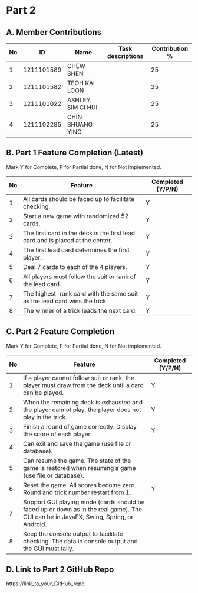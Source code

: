 # Part 2

## A. Member Contributions

No | ID         | Name | Task descriptions | Contribution %
-- | ---------- | ---- | ----------------- | --------------
1  | 1211101589 | CHEW SHEN|                   |25
2  | 1211101582 | TEOH KAI LOON     |                   |25
3  | 1211101022 | ASHLEY SIM CI HUI      |                   |25
4  | 1211102285 | CHIN SHUANG YING |                   |25


## B. Part 1 Feature Completion (Latest)

Mark Y for Complete, P for Partial done, N for Not implemented.

No | Feature                                                                         | Completed (Y/P/N)
-- | ------------------------------------------------------------------------------- | -----------------
1  | All cards should be faced up to facilitate checking.                            |Y
2  | Start a new game with randomized 52 cards.                                      |Y
3  | The first card in the deck is the first lead card and is placed at the center.  |Y
4  | The first lead card determines the first player.                                |Y
5  | Deal 7 cards to each of the 4 players.                                          |Y
6  | All players must follow the suit or rank of the lead card.                      |Y
7  | The highest-rank card with the same suit as the lead card wins the trick.       |Y
8  | The winner of a trick leads the next card.                                      |Y


## C. Part 2 Feature Completion

Mark Y for Complete, P for Partial done, N for Not implemented.

No | Feature                                                                          | Completed (Y/P/N)
-- | -------------------------------------------------------------------------------- | -----------------
1  | If a player cannot follow suit or rank, the player must draw from the deck until a card can be played. |Y
2  | When the remaining deck is exhausted and the player cannot play,  the player does not play in the trick. |Y
3  | Finish a round of game correctly. Display the score of each player.              |Y
4  | Can exit and save the game (use file or database).                               |
5  | Can resume the game. The state of the game is restored when resuming a game (use file or database). |
6  | Reset the game. All scores become zero. Round and trick number restart from 1.   |Y
7  | Support GUI playing mode (cards should be faced up or down as in the real game). The GUI can be in JavaFX, Swing, Spring, or Android. |
8  | Keep the console output to facilitate checking. The data in console output and the GUI must tally. |


## D. Link to Part 2 GitHub Repo

https://link_to_your_GitHub_repo

